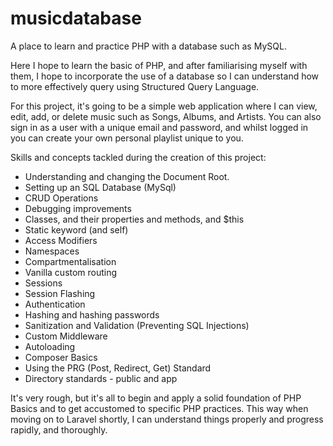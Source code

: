 # musicdatabase
A place to learn and practice PHP with a database such as MySQL.

Here I hope to learn the basic of PHP, and after familiarising myself with them, I hope to incorporate the use of a database so I can understand how to more effectively query using Structured Query Language.

For this project, it's going to be a simple web application where I can view, edit, add, or delete music such as Songs, Albums, and Artists.
You can also sign in as a user with a unique email and password, and whilst logged in you can create your own personal playlist unique to you.

Skills and concepts tackled during the creation of this project:

- Understanding and changing the Document Root.
- Setting up an SQL Database (MySql)
- CRUD Operations
- Debugging improvements
- Classes, and their properties and methods, and $this
- Static keyword (and self)
- Access Modifiers
- Namespaces
- Compartmentalisation
- Vanilla custom routing
- Sessions
- Session Flashing
- Authentication
- Hashing and hashing passwords
- Sanitization and Validation (Preventing SQL Injections)
- Custom Middleware
- Autoloading
- Composer Basics
- Using the PRG (Post, Redirect, Get) Standard
- Directory standards - public and app

It's very rough, but it's all to begin and apply a solid foundation of PHP Basics and to get accustomed to specific PHP practices. This way when moving on to Laravel shortly, I can understand things properly and progress rapidly, and thoroughly.


